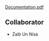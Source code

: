 [Documentation.pdf](https://github.com/user-attachments/files/17533030/Documentation.pdf)

## Collaborator
- Zaib Un Nisa 
